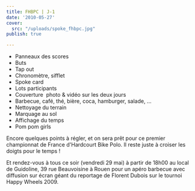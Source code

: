 ```yaml
---
title: FHBPC | J-1
date: '2010-05-27'
cover:
  src: "/uploads/spoke_fhbpc.jpg"
publish: true

---
```

* Panneaux des scores 
* Buts 
* Tap out 
* Chronomètre, sifflet 
* Spoke card 
* Lots participants 
* Couverture  photo & vidéo sur les deux jours 
* Barbecue, café, thé, bière, coca, hamburger, salade, ...
* Nettoyage du terrain 
* Marquage au sol 
* Affichage du temps 
* Pom pom girls

Encore quelques points à régler, et on sera prêt pour ce premier championnat de France d'Hardcourt Bike Polo. Il reste juste à croiser les doigts pour le temps !

Et rendez-vous à tous ce soir (vendredi 29 mai) à partir de 18h00 au local de Guidoline, 39 rue Beauvoisine à Rouen pour un apéro barbecue avec diffusion sur écran géant du reportage de Florent Dubois sur le tournoi Happy Wheels 2009.